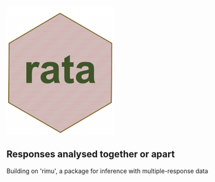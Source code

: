 <img src="inst/figures/rata.png" height="300"/>

## Responses analysed together or apart

Building on 'rimu', a package for inference with multiple-response data

